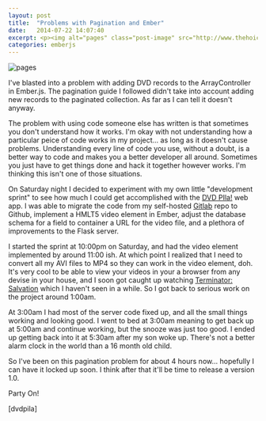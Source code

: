 ```yaml
---
layout: post
title:  "Problems with Pagination and Ember"
date:   2014-07-22 14:07:40
excerpt: <p><img alt="pages" class="post-image" src="http://www.thehoick.com/images/pages.png" /></p>
categories: emberjs
---
```

 

<p><img alt="pages" class="post-image" src="http://www.thehoick.com/images/pages.png" /></p>

<p>I've blasted into a problem with adding DVD records to the ArrayController in Ember.js.  The pagination guide I followed didn't take into account adding new records to the paginated collection.  As far as I can tell it doesn't anyway.</p>

<p>The problem with using code someone else has written is that sometimes you don't understand how it works.  I'm okay with not understanding how a particular peice of code works in my project... as long as it doesn't cause problems.  Understanding every line of code you use, without a doubt, is a better way to code and makes you a better developer all around.  Sometimes you just have to get things done and hack it together however works.  I'm thinking this isn't one of those situations.</p>

<p>On Saturday night I decided to experiment with my own little "development sprint" to see how much I could get accomplished with the <a href="https://github.com/asommer70/dvdpila" rel="nofollow">DVD PIla!</a> web app.  I was able to migrate the code from my self-hosted <a href="https://about.gitlab.com/" rel="nofollow">Gitlab</a> repo to Github, implement a HMLT5 video element in Ember, adjust the database schema for a field to container a URL for the video file, and a plethora of improvements to the Flask server.</p>

<p>I started the sprint at 10:00pm on Saturday, and had the video element implemented by around 11:00 ish.  At which point I realized that I need to convert all my AVI files to MP4 so they can work in the video element, doh.  It's very cool to be able to view your videos in your a browser from any devise in your house, and I soon got caught up watching <a href="https://duckduckgo.com/?q=terminator+salvation" rel="nofollow">Terminator: Salvation</a> which I haven't seen in a while.  So I got back to serious work on the project around 1:00am.</p>

<p>At 3:00am I had most of the server code fixed up, and all the small things working and looking good.  I went to bed at 3:00am meaning to get back up at 5:00am and continue working, but the snooze was just too good.  I ended up getting back into it at 5:30am after my son woke up.  There's not a better alarm clock in the world than a 16 month old child.  </p>

<p>So I've been on this pagination problem for about 4 hours now... hopefully I can have it locked up soon.  I think after that it'll be time to release a version 1.0.</p>

<p>Party On!</p>

<p>[dvdpila]</p>
 
